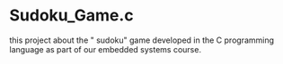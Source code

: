 # Sudoku_Game.c
this project about the  " sudoku" game developed in the C programming language as part of our embedded systems course.
